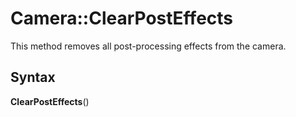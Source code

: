 # Camera::ClearPostEffects

This method removes all post-processing effects from the camera.

## Syntax

 **ClearPostEffects**()
